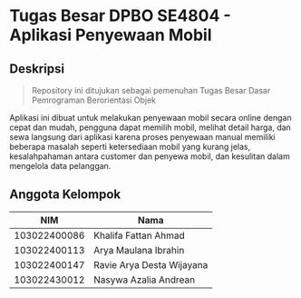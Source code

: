 # Tugas Besar DPBO SE4804 - Aplikasi Penyewaan Mobil

## Deskripsi

> Repository ini ditujukan sebagai pemenuhan Tugas Besar Dasar Pemrograman Berorientasi Objek

Aplikasi ini dibuat untuk melakukan penyewaan mobil secara online dengan cepat dan
mudah, pengguna dapat memilih mobil, melihat detail harga, dan sewa langsung dari
aplikasi karena proses penyewaan manual memiliki beberapa masalah seperti
ketersediaan mobil yang kurang jelas, kesalahpahaman antara customer dan penyewa
mobil, dan kesulitan dalam mengelola data pelanggan.

## Anggota Kelompok

| NIM              | Nama                           |
| ---              | ---                            |
| 103022400086     | Khalifa Fattan Ahmad           |
| 103022400113     | Arya Maulana Ibrahin           |
| 103022400147     | Ravie Arya Desta Wijayana      |
| 103022430012     | Nasywa Azalia Andrean          |

